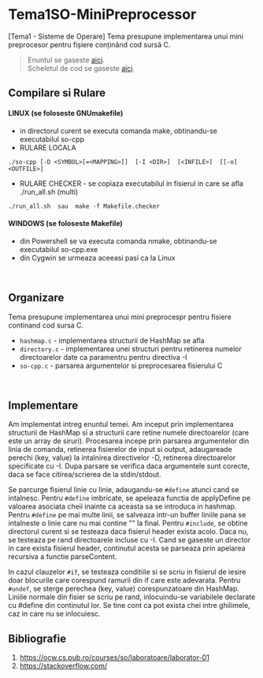 # Tema1SO-MiniPreprocessor
[Tema1 - Sisteme de Operare] Tema presupune implementarea unui mini preprocesor pentru fișiere conținând cod sursă C.  <br>
> Enuntul se gaseste [aici](https://ocw.cs.pub.ro/courses/so/teme/tema-1).<br>
> Scheletul de cod se gaseste [aici](https://github.com/systems-cs-pub-ro/so/tree/master/assignments/1-multi/checker/multi).


## Compilare si Rulare

#### LINUX     (se foloseste GNUmakefile) 
- in directorul curent se executa comanda make, obtinandu-se executabilul so-cpp
- RULARE LOCALA
```shell
./so-cpp [-D <SYMBOL>[=<MAPPING>]]  [-I <DIR>]  [<INFILE>]  [[-o] <OUTFILE>]
```
- RULARE CHECKER - se copiaza executabilul in fisierul in care se afla ./run_all.sh (multi)
```shell
./run_all.sh  sau  make -f Makefile.checker
```

#### WINDOWS   (se foloseste Makefile)
- din Powershell se va executa comanda nmake, obtinandu-se executabilul so-cpp.exe
- din Cygwin se urmeaza aceeasi pasi ca la Linux 
<br>

## Organizare

Tema presupune implementarea unui mini preprocespr pentru fisiere continand cod
sursa C. 
- ```hashmap.c``` - implementarea structurii de HashMap se afla 
- ```directory.c``` - implementarea unei structuri pentru retinerea numelor directoarelor date ca
paramentru pentru directiva -I
- ```so-cpp.c``` - parsarea argumentelor si preprocesarea fisierului C
<br>

## Implementare

Am implementat intreg enuntul temei. Am inceput prin implementarea structurii de HashMap
si a structurii care retine numele directoarelor (care este un array de siruri). Procesarea
incepe prin parsarea  argumentelor din linia de comanda, retinerea fisierelor de input
si output, adaugareade perechi (key, value) la intalnirea directivelor -D, retinerea
directoarelor specificate cu -I. Dupa parsare se verifica daca argumentele sunt corecte,
daca se face citirea/scrierea de la stdin/stdout. 

Se parcurge fisierul linie cu linie, adaugandu-se ```#define``` atunci cand se intalnesc.
Pentru ```#define``` imbricate, se apeleaza functia de applyDefine pe valoarea asociata cheii
inainte ca aceasta sa se introduca in hashmap. Pentru ```#define``` pe mai multe linii, 
se salveaza intr-un buffer liniile pana se intalneste o linie care nu mai contine "\" la 
final. Pentru ```#include```, se obtine directorul curent si se testeaza daca fisierul header
exista acolo. Daca nu, se testeaza pe rand directoarele incluse cu -I. Cand se gaseste
un director in care exista fisierul header, continutul acesta se parseaza prin apelarea
recursiva a functie parseContent. 

In cazul clauzelor ```#if```, se testeaza conditiile si se scriu in fisierul de iesire doar 
blocurile care corespund ramurii din if care este adevarata. Pentru ```#undef```, se sterge
perechea (key, value) corespunzatoare din HashMap. Liniile normale din fisier se
scriu pe rand, inlocuindu-se variabilele declarate cu #define din continutul lor. Se
tine cont ca pot exista chei intre ghilimele, caz in care nu se inlocuiesc.

## Bibliografie

1. https://ocw.cs.pub.ro/courses/so/laboratoare/laborator-01
2. https://stackoverflow.com/

